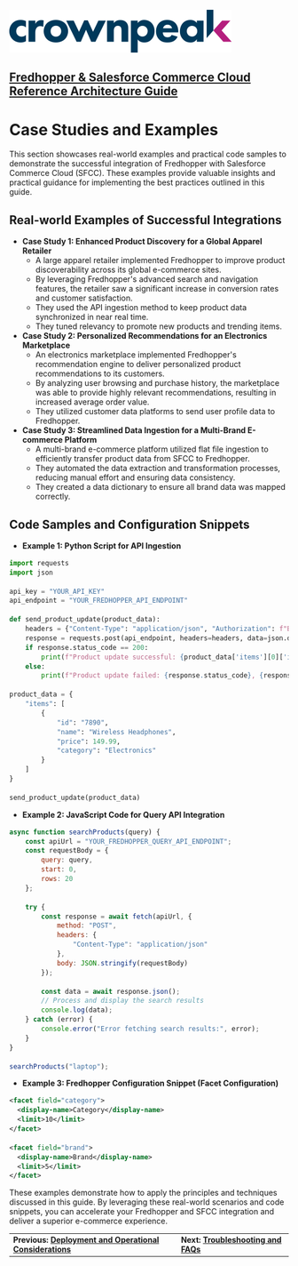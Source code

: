 <a href="http://www.crownpeak.com" target="_blank">![Crownpeak Logo](../../../images/logo/crownpeak-logo.png "Crownpeak Logo")</a>

## [Fredhopper & Salesforce Commerce Cloud Reference Architecture Guide](../README.md)

# Case Studies and Examples
This section showcases real-world examples and practical code samples to demonstrate the successful integration of Fredhopper with Salesforce Commerce Cloud (SFCC). These examples provide valuable insights and practical guidance for implementing the best practices outlined in this guide.

## Real-world Examples of Successful Integrations

* **Case Study 1: Enhanced Product Discovery for a Global Apparel Retailer**
  * A large apparel retailer implemented Fredhopper to improve product discoverability across its global e-commerce sites.
  * By leveraging Fredhopper's advanced search and navigation features, the retailer saw a significant increase in conversion rates and customer satisfaction.
  * They used the API ingestion method to keep product data synchronized in near real time.
  * They tuned relevancy to promote new products and trending items.
* **Case Study 2: Personalized Recommendations for an Electronics Marketplace**
  * An electronics marketplace implemented Fredhopper's recommendation engine to deliver personalized product recommendations to its customers.
  * By analyzing user browsing and purchase history, the marketplace was able to provide highly relevant recommendations, resulting in increased average order value.
  * They utilized customer data platforms to send user profile data to Fredhopper.
* **Case Study 3: Streamlined Data Ingestion for a Multi-Brand E-commerce Platform**
  * A multi-brand e-commerce platform utilized flat file ingestion to efficiently transfer product data from SFCC to Fredhopper.
  * They automated the data extraction and transformation processes, reducing manual effort and ensuring data consistency.
  * They created a data dictionary to ensure all brand data was mapped correctly.

## Code Samples and Configuration Snippets

* **Example 1: Python Script for API Ingestion**

```python
import requests
import json

api_key = "YOUR_API_KEY"
api_endpoint = "YOUR_FREDHOPPER_API_ENDPOINT"

def send_product_update(product_data):
    headers = {"Content-Type": "application/json", "Authorization": f"Bearer {api_key}"}
    response = requests.post(api_endpoint, headers=headers, data=json.dumps(product_data))
    if response.status_code == 200:
        print(f"Product update successful: {product_data['items'][0]['id']}")
    else:
        print(f"Product update failed: {response.status_code}, {response.text}")

product_data = {
    "items": [
        {
            "id": "7890",
            "name": "Wireless Headphones",
            "price": 149.99,
            "category": "Electronics"
        }
    ]
}

send_product_update(product_data)

```

* **Example 2: JavaScript Code for Query API Integration**

```javascript
async function searchProducts(query) {
    const apiUrl = "YOUR_FREDHOPPER_QUERY_API_ENDPOINT";
    const requestBody = {
        query: query,
        start: 0,
        rows: 20
    };

    try {
        const response = await fetch(apiUrl, {
            method: "POST",
            headers: {
                "Content-Type": "application/json"
            },
            body: JSON.stringify(requestBody)
        });

        const data = await response.json();
        // Process and display the search results
        console.log(data);
    } catch (error) {
        console.error("Error fetching search results:", error);
    }
}

searchProducts("laptop");

```

* **Example 3: Fredhopper Configuration Snippet (Facet Configuration)**

```xml
<facet field="category">
  <display-name>Category</display-name>
  <limit>10</limit>
</facet>

<facet field="brand">
  <display-name>Brand</display-name>
  <limit>5</limit>
</facet>
```

These examples demonstrate how to apply the principles and techniques discussed in this guide. By leveraging these real-world scenarios and code snippets, you can accelerate your Fredhopper and SFCC integration and deliver a superior e-commerce experience.



|                                                                                                                   |                                                                             |
|-------------------------------------------------------------------------------------------------------------------|-----------------------------------------------------------------------------|
| **Previous: [Deployment and Operational Considerations](../deployment-and-operational-considerations/README.md)** | **Next: [Troubleshooting and FAQs](../troubleshooting-and-faqs/README.md)** |